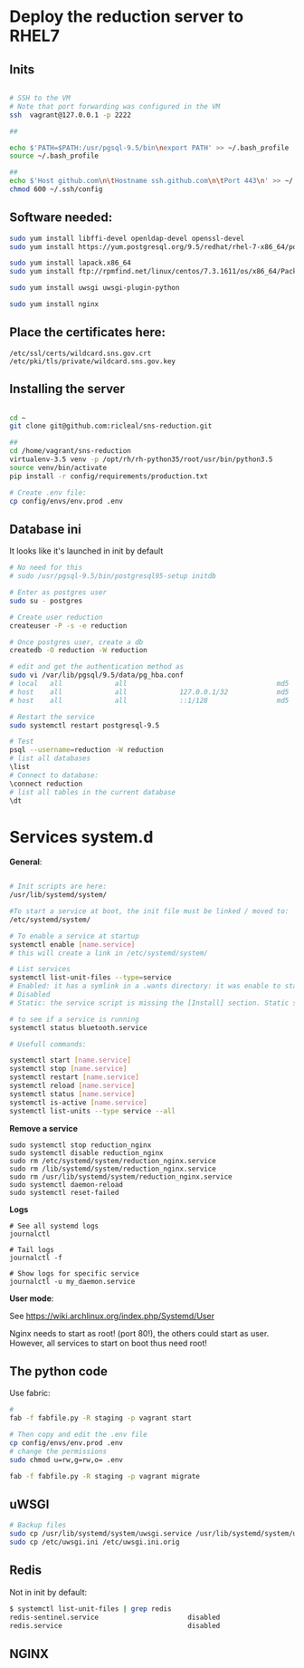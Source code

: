 # Deploy the reduction server to RHEL7


## Inits

```bash

# SSH to the VM
# Note that port forwarding was configured in the VM
ssh  vagrant@127.0.0.1 -p 2222

##

echo $'PATH=$PATH:/usr/pgsql-9.5/bin\nexport PATH' >> ~/.bash_profile
source ~/.bash_profile

##
echo $'Host github.com\n\tHostname ssh.github.com\n\tPort 443\n' >> ~/.ssh/config
chmod 600 ~/.ssh/config

```

## Software needed:

```bash
sudo yum install libffi-devel openldap-devel openssl-devel
sudo yum install https://yum.postgresql.org/9.5/redhat/rhel-7-x86_64/postgresql95-devel-9.5.7-1PGDG.rhel7.x86_64.rpm

sudo yum install lapack.x86_64
sudo yum install ftp://rpmfind.net/linux/centos/7.3.1611/os/x86_64/Packages/lapack-devel-3.4.2-5.el7.x86_64.rpm

sudo yum install uwsgi uwsgi-plugin-python

sudo yum install nginx

```

## Place the certificates here:

```
/etc/ssl/certs/wildcard.sns.gov.crt
/etc/pki/tls/private/wildcard.sns.gov.key
```

## Installing the server

```bash

cd ~
git clone git@github.com:ricleal/sns-reduction.git

##
cd /home/vagrant/sns-reduction
virtualenv-3.5 venv -p /opt/rh/rh-python35/root/usr/bin/python3.5
source venv/bin/activate
pip install -r config/requirements/production.txt 

# Create .env file:
cp config/envs/env.prod .env

```

## Database ini

It looks like it's launched in init by default

```sh
# No need for this
# sudo /usr/pgsql-9.5/bin/postgresql95-setup initdb

# Enter as postgres user
sudo su - postgres

# Create user reduction
createuser -P -s -e reduction

# Once postgres user, create a db
createdb -O reduction -W reduction

# edit and get the authentication method as
sudo vi /var/lib/pgsql/9.5/data/pg_hba.conf
# local   all             all                                     md5
# host    all             all             127.0.0.1/32            md5
# host    all             all             ::1/128                 md5

# Restart the service
sudo systemctl restart postgresql-9.5

# Test
psql --username=reduction -W reduction
# list all databases
\list
# Connect to database:
\connect reduction
# list all tables in the current database
\dt
```

# Services system.d

**General**:

```sh

# Init scripts are here:
/usr/lib/systemd/system/

#To start a service at boot, the init file must be linked / moved to:
/etc/systemd/system/

# To enable a service at startup
systemctl enable [name.service]
# this will create a link in /etc/systemd/system/

# List services
systemctl list-unit-files --type=service
# Enabled: it has a symlink in a .wants directory: it was enable to start at boot.
# Disabled
# Static: the service script is missing the [Install] section. Static services are usually dependencies of other services.

# to see if a service is running
systemctl status bluetooth.service

# Usefull commands:

systemctl start [name.service]
systemctl stop [name.service]
systemctl restart [name.service]
systemctl reload [name.service]
systemctl status [name.service]
systemctl is-active [name.service]
systemctl list-units --type service --all

```

**Remove a service**

```
sudo systemctl stop reduction_nginx
sudo systemctl disable reduction_nginx
sudo rm /etc/systemd/system/reduction_nginx.service 
sudo rm /lib/systemd/system/reduction_nginx.service 
sudo rm /usr/lib/systemd/system/reduction_nginx.service 
sudo systemctl daemon-reload
sudo systemctl reset-failed
```

**Logs**

```
# See all systemd logs
journalctl

# Tail logs
journalctl -f

# Show logs for specific service
journalctl -u my_daemon.service
```

**User mode**:

See https://wiki.archlinux.org/index.php/Systemd/User

Nginx needs to start as root! (port 80!), the others could start as user.
However, all services to start on boot thus need root!

## The python code

Use fabric:

```bash
# 
fab -f fabfile.py -R staging -p vagrant start

# Then copy and edit the .env file
cp config/envs/env.prod .env
# change the permissions
sudo chmod u=rw,g=rw,o= .env 

fab -f fabfile.py -R staging -p vagrant migrate
```

## uWSGI

```bash
# Backup files
sudo cp /usr/lib/systemd/system/uwsgi.service /usr/lib/systemd/system/uwsgi.service.orig
sudo cp /etc/uwsgi.ini /etc/uwsgi.ini.orig
```


## Redis

Not in init by default:

```bash
$ systemctl list-unit-files | grep redis
redis-sentinel.service                      disabled
redis.service                               disabled
```


## NGINX


